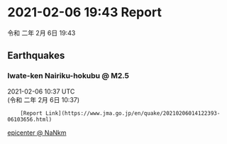 # 2021-02-06 19:43 Report
令和 二年 2月 6日 19:43

## Earthquakes
### Iwate-ken Nairiku-hokubu @ M2.5
2021-02-06 10:37 UTC  
        (令和 二年 2月 6日 10:37)
  
        [Report Link](https://www.jma.go.jp/en/quake/20210206014122393-06103656.html)  
[epicenter @ NaNkm](https://www.google.com/maps/place/39°54'00%22+141°00'00%22/@39.9,141,17z/data=!3m1!4b1!4m5!3m4!1s0x0:0x0!8m2!3d39.9!4d141)